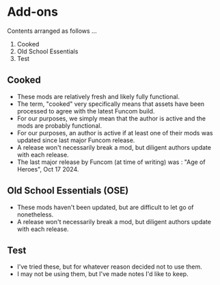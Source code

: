 # Add-ons

Contents arranged as follows ...

1. Cooked
2. Old School Essentials
3. Test

## Cooked

- These mods are relatively fresh and likely fully functional.
- The term, "cooked" very specifically means that assets have been processed to agree with the latest Funcom build.
- For our purposes, we simply mean that the author is active and the mods are probably functional.
- For our purposes, an author is active if at least one of their mods was updated since last major Funcom release.
- A release won't necessarily break a mod, but diligent authors update with each release.
- The last major release by Funcom (at time of writing) was : "Age of Heroes", Oct 17 2024.

## Old School Essentials (OSE)

- These mods haven't been updated, but are difficult to let go of nonetheless.
- A release won't necessarily break a mod, but diligent authors update with each release.

## Test

- I've tried these, but for whatever reason decided not to use them.
- I may not be using them, but I've made notes I'd like to keep.
